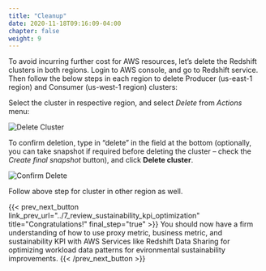 ```yaml
---
title: "Cleanup"
date: 2020-11-18T09:16:09-04:00
chapter: false
weight: 9
---
```


To avoid incurring further cost for AWS resources, let’s delete the Redshift clusters in both regions. Login to AWS console, and go to Redshift service. Then follow the below steps in each region to delete Producer (us-east-1 region) and Consumer (us-west-1 region) clusters:

Select the cluster in respective region, and select _Delete_ from _Actions_ menu:

![Delete Cluster](/Sustainability/300_optimize_data_pattern_using_redshift_data_sharing/cleanup/images/delete_cluster.png?classes=lab_picture_small)


To confirm deletion, type in “delete” in the field at the bottom (optionally, you can take snapshot if required before deleting the cluster – check the _Create final snapshot_ button), and click **Delete cluster**.

![Confirm Delete](/Sustainability/300_optimize_data_pattern_using_redshift_data_sharing/cleanup/images/confirm_delete.png?classes=lab_picture_small)


Follow above step for cluster in other region as well.

{{< prev_next_button link_prev_url="../7_review_sustainability_kpi_optimization"  title="Congratulations!" final_step="true" >}}
You should now have a firm understanding of how to use proxy metric, business metric, and sustainability KPI with AWS Services like Redshift Data Sharing for optimizing workload data patterns for evironmental sustainability improvements.
{{< /prev_next_button >}}

